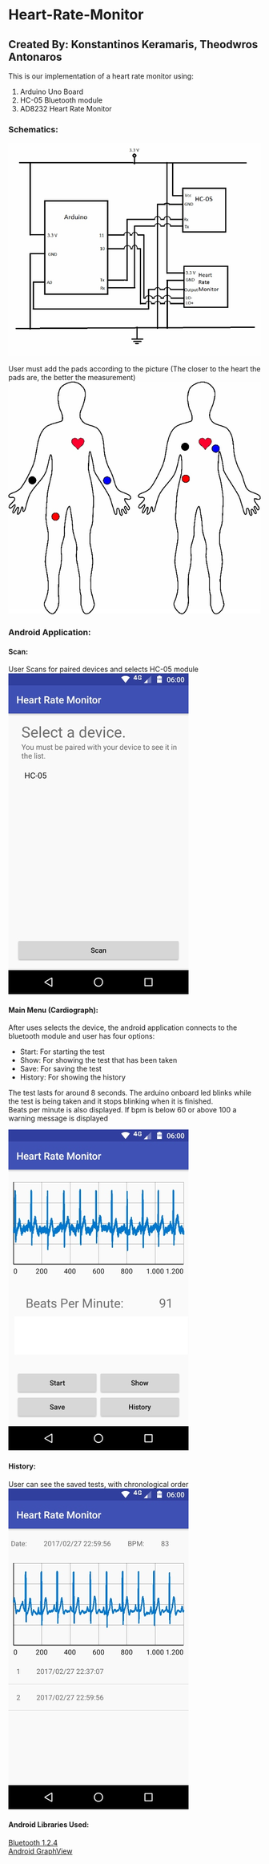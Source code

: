 # Heart-Rate-Monitor
## Created By: Konstantinos Keramaris, Theodwros Antonaros

This is our implementation  of a heart rate monitor using:
1. Arduino Uno Board
2. HC-05 Bluetooth module
3. AD8232 Heart Rate Monitor

### Schematics:
![schematics](images/Schematics.png)

User must add the pads according to the picture
(The closer to the heart the pads are, the better the measurement)
![body](/images/Body.jpg)
### Android Application:
#### Scan:
User Scans for paired devices and selects HC-05 module <br />
![scan](/images/Scan.jpg)
#### Main Menu (Cardiograph): <br />
After uses selects the device, the android application connects to the bluetooth module and user has four options: <br />
* Start: For starting the test
* Show: For showing the test that has been taken
* Save: For saving the test
* History: For showing the history

The test lasts for around  8 seconds. The arduino onboard led blinks while the test is being  taken and it stops blinking when it is finished. <br />
Beats per minute is also displayed. If bpm is below 60 or above 100 a warning message is displayed

![mainMenu](/images/MainMenu.jpg) <br />
#### History: <br />
User can see the saved tests, with chronological order <br />
![history](/images/History.jpg) <br />
#### Android Libraries Used: <br />
[Bluetooth 1.2.4](https://github.com/omaflak/Bluetooth-Library) <br />
[Android GraphView](http://www.android-graphview.org/)
